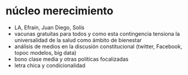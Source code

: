# núcleo merecimiento

- LA, Efraín, Juan Diego, Solís
- vacunas gratuitas para todos y como esta contingencia tensiona la universalidad de la salud como ámbito de bienestar
- análisis de medios en la discusión constitucional (twitter, Facebook, topoc modelos, big data)
- bono clase media y otras políticas focalizadas
- letra chica y condicionalidad


